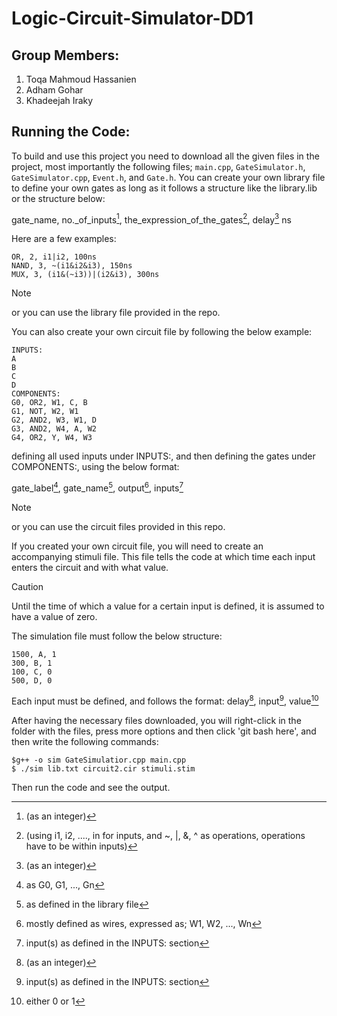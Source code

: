# Logic-Circuit-Simulator-DD1

## Group Members:
1. Toqa Mahmoud Hassanien
2. Adham Gohar
3. Khadeejah Iraky

## Running the Code:
To build and use this project you need to download all the given files in the project, most importantly the following files; `main.cpp`, `GateSimulator.h`, `GateSimulator.cpp`, `Event.h`, and `Gate.h`. 
You can create your own library file to define your own gates as long as it follows a structure like the library.lib or the structure below:

gate_name, no._of_inputs[^1], the_expression_of_the_gates[^2], delay[^1] ns
[^1]: (as an integer)
[^2]: (using i1, i2, ...., in for inputs, and ~, |, &, ^ as operations, operations have to be within inputs)

Here are a few examples:
```
OR, 2, i1|i2, 100ns
NAND, 3, ~(i1&i2&i3), 150ns
MUX, 3, (i1&(~i3))|(i2&i3), 300ns
```


> [!NOTE]
> or you can use the library file provided in the repo.

You can also create your own circuit file by following the below example:
```
INPUTS:
A
B
C
D
COMPONENTS:
G0, OR2, W1, C, B
G1, NOT, W2, W1 
G2, AND2, W3, W1, D
G3, AND2, W4, A, W2
G4, OR2, Y, W4, W3
```

defining all used inputs under INPUTS:, and then defining the gates under COMPONENTS:, using the below format:

gate_label[^3], gate_name[^4], output[^5], inputs[^6]

[^3]: as G0, G1, ..., Gn
[^4]: as defined in the library file
[^5]: mostly defined as wires, expressed as; W1, W2, ..., Wn
[^6]: input(s) as defined in the INPUTS: section

> [!NOTE]
> or you can use the circuit files provided in this repo.

If you created your own circuit file, you will need to create an accompanying stimuli file.
This file tells the code at which time each input enters the circuit and with what value. 

>[!CAUTION]
> Until the time of which a value for a certain input is defined, it is assumed to have a value of zero. 


The simulation file must follow the below structure: 
```
1500, A, 1
300, B, 1
100, C, 0
500, D, 0
```
Each input must be defined, and follows the format:
delay[^1], input[^6], value[^7]

[^7]: either 0 or 1

After having the necessary files downloaded, you will right-click in the folder with the files, press more options and then click 'git bash here', and then write the following commands:

```
$g++ -o sim GateSimulatior.cpp main.cpp
$ ./sim lib.txt circuit2.cir stimuli.stim
```
Then run the code and see the output. 

